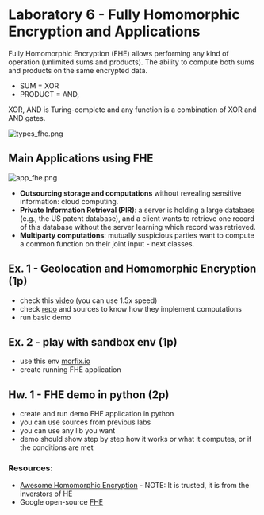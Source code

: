 # Laboratory 6 - Fully Homomorphic Encryption and Applications

Fully Homomorphic Encryption (FHE) allows performing any kind of operation (unlimited sums and products). The ability to compute both sums and products on the same encrypted data.

* SUM = XOR
* PRODUCT = AND,

XOR, AND is Turing-complete and any function is a combination of XOR and AND gates.

![types_fhe.png](types_fhe.png)


## Main Applications using FHE

![app_fhe.png](app_fhe.png)

* **Outsourcing storage and computations** without revealing sensitive information:
cloud computing.
* **Private Information Retrieval (PIR)**: a server is holding a large database (e.g., the US patent database), and a client wants to retrieve one record of this database without the server learning which record was retrieved.
* **Multiparty computations**: mutually suspicious parties want to compute a common function on their joint input - next classes.

## Ex. 1 - Geolocation and Homomorphic Encryption (1p)
* check this [video](https://www.youtube.com/watch?v=ySl2ywGiFkw) (you can use 1.5x speed)
* check [repo](https://github.com/Georeactor/encrypted-geofence) and sources to know how they implement computations
* run basic demo

## Ex. 2 - play with sandbox env (1p)
* use this env [morfix.io](https://morfix.io/sandbox)
* create running FHE application

## Hw. 1 - FHE demo in python (2p)
* create and run demo FHE application in python
* you can use sources from previous labs
* you can use any lib you want
* demo should show step by step how it works or what it computes, or if the conditions are met

### Resources:
* [Awesome Homomorphic Encryption](https://github.com/jonaschn/awesome-he) - NOTE: It is trusted, it is from the inverstors of HE
* Google open-source [FHE](https://github.com/google/fully-homomorphic-encryption)
